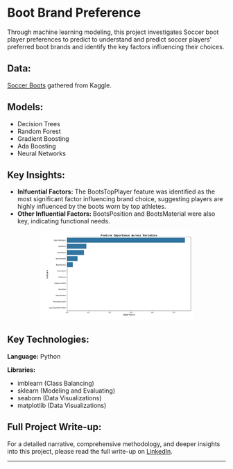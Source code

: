 # Boot Brand Preference
Through machine learning modeling, this project investigates Soccer boot player preferences to predict to understand and predict soccer players' preferred boot brands and identify the key factors influencing their choices.

## Data:
[Soccer Boots](https://www.kaggle.com/datasets/muhammedzidan/football-boots-database) gathered from Kaggle.

## Models:
- Decision Trees
- Random Forest
- Gradient Boosting
- Ada Boosting
- Neural Networks

## Key Insights:
- **Inlfuential Factors:** The BootsTopPlayer feature was identified as the most significant factor influencing brand choice, suggesting players are highly influenced by the boots worn by top athletes.
- **Other Influential Factors:** BootsPosition and BootsMaterial were also key, indicating functional needs.
<p align="center">
  <img src="Visualizations/FeatureImportance.png" width="70%" alt="Feature Importance Plot.">
</p>

## Key Technologies:
**Language:** Python

**Libraries:**
- imblearn (Class Balancing)
- sklearn (Modeling and Evaluating)
- seaborn (Data Visualizations)
- matplotlib (Data Visualizations)

## Full Project Write-up:
For a detailed narrative, comprehensive methodology, and deeper insights into this project, please read the full write-up on [LinkedIn](https://www.linkedin.com/in/gaelmotahernandez/details/projects/1731117948171/single-media-viewer/?profileId=ACoAAD0sr1oBRU-g7rHenPy0sFhxgU6vSvExSdU).

---

